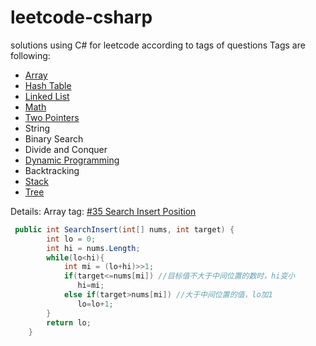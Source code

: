 # leetcode-csharp
solutions using C# for leetcode according to tags of questions
Tags are following:  
* [Array](/Array)
* [Hash Table](/HashTable)
* [Linked List](/LinkedList)
* [Math](/Math)
* [Two Pointers](/TwoPointers)
* String
* Binary Search
* Divide and Conquer
* [Dynamic Programming](/DP)
* Backtracking
* [Stack](/Stack)
* [Tree](/Tree)

Details:
Array tag:
[#35 Search Insert Position](/Array/Array.Console/Array.Lib/SearchInsertPosition.cs)
```C#
 public int SearchInsert(int[] nums, int target) {
        int lo = 0;
        int hi = nums.Length;
        while(lo<hi){
            int mi = (lo+hi)>>1;
            if(target<=nums[mi]) //目标值不大于中间位置的数时，hi变小
               hi=mi;
            else if(target>nums[mi]) //大于中间位置的值，lo加1
               lo=lo+1;
        }
        return lo;
    }
```

